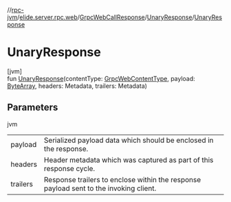 //[rpc-jvm](../../../../index.md)/[elide.server.rpc.web](../../index.md)/[GrpcWebCallResponse](../index.md)/[UnaryResponse](index.md)/[UnaryResponse](-unary-response.md)

# UnaryResponse

[jvm]\
fun [UnaryResponse](-unary-response.md)(contentType: [GrpcWebContentType](../../-grpc-web-content-type/index.md), payload: [ByteArray](https://kotlinlang.org/api/latest/jvm/stdlib/kotlin/-byte-array/index.html), headers: Metadata, trailers: Metadata)

## Parameters

jvm

| | |
|---|---|
| payload | Serialized payload data which should be enclosed in the response. |
| headers | Header metadata which was captured as part of this response cycle. |
| trailers | Response trailers to enclose within the response payload sent to the invoking client. |
